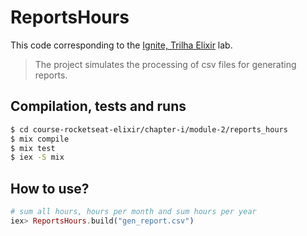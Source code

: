 # ReportsHours

This code corresponding to the [Ignite, Trilha Elixir](https://app.rocketseat.com.br/ignite/elixir/) lab.

> The project simulates the processing of csv files for generating reports.

## Compilation, tests and runs

```bash
$ cd course-rocketseat-elixir/chapter-i/module-2/reports_hours
$ mix compile
$ mix test
$ iex -S mix
```

## How to use?

```elixir
# sum all hours, hours per month and sum hours per year
iex> ReportsHours.build("gen_report.csv")
```
